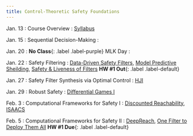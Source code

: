 ```yaml
---
title: Control-Theoretic Safety Foundations
---
```


Jan. 13
: Course Overview
  : [Syllabus](https://abajcsy.github.io/embodied-ai-safety/syllabus/)

Jan. 15
: Sequential Decision-Making
  : 

Jan. 20
: **No Class**{: .label .label-purple} MLK Day
  : 

Jan. 22
: Safety Filtering
  : [Data-Driven Safety Filters](https://hybrid-robotics.berkeley.edu/publications/CSM2023_Safety_Filters.pdf), [Model Predictive Sheilding](https://arxiv.org/abs/1905.10691), [Safety & Liveness of Filters](https://arxiv.org/pdf/2312.15347) 
  **HW #1 Out**{: .label .label-default}

Jan. 27
: Safety Filter Synthesis via Optimal Control
  : [HJI](https://www.cs.ubc.ca/~mitchell/Papers/publishedIEEEtac05.pdf)


Jan. 29
: Robust Safety
  : [Differential Games I](https://www.rand.org/content/dam/rand/pubs/research_memoranda/2008/RM1391.pdf)

Feb. 3
: Computational Frameworks for Safety I 
  : [Discounted Reachability](https://ieeexplore.ieee.org/document/8794107), [ISAACS](https://arxiv.org/abs/2212.03228)

Feb. 5
: Computational Frameworks for Safety II 
  : [DeepReach](https://arxiv.org/pdf/2011.02082), [One Filter to Deploy Them All](https://arxiv.org/abs/2412.09989)
  **HW #1 Due**{: .label .label-default}

